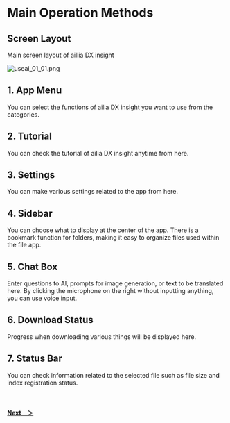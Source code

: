# Main Operation Methods

## Screen Layout
Main screen layout of aillia DX insight

![useai_01_01.png](/img/UseAI_01_01.png)

## 1. App Menu<br>
You can select the functions of ailia DX insight you want to use from the categories.

## 2. Tutorial<br>
You can check the tutorial of ailia DX insight anytime from here.

## 3. Settings<br>
You can make various settings related to the app from here.

## 4. Sidebar<br>
You can choose what to display at the center of the app. There is a bookmark function for folders, making it easy to organize files used within the file app.

## 5. Chat Box<br>
Enter questions to AI, prompts for image generation, or text to be translated here. By clicking the microphone on the right without inputting anything, you can use voice input.

## 6. Download Status<br>
Progress when downloading various things will be displayed here.

## 7. Status Bar<br>
You can check information related to the selected file such as file size and index registration status.

<br>

#### [Next&emsp;＞](FileView.md)